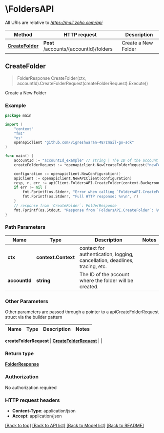 # \FoldersAPI

All URIs are relative to *https://mail.zoho.com/api*

Method | HTTP request | Description
------------- | ------------- | -------------
[**CreateFolder**](FoldersAPI.md#CreateFolder) | **Post** /accounts/{accountId}/folders | Create a New Folder



## CreateFolder

> FolderResponse CreateFolder(ctx, accountId).CreateFolderRequest(createFolderRequest).Execute()

Create a New Folder



### Example

```go
package main

import (
	"context"
	"fmt"
	"os"
	openapiclient "github.com/vigneshwaran-48/zmail-go-sdk"
)

func main() {
	accountId := "accountId_example" // string | The ID of the account where the folder will be created.
	createFolderRequest := *openapiclient.NewCreateFolderRequest("newFolder") // CreateFolderRequest | 

	configuration := openapiclient.NewConfiguration()
	apiClient := openapiclient.NewAPIClient(configuration)
	resp, r, err := apiClient.FoldersAPI.CreateFolder(context.Background(), accountId).CreateFolderRequest(createFolderRequest).Execute()
	if err != nil {
		fmt.Fprintf(os.Stderr, "Error when calling `FoldersAPI.CreateFolder``: %v\n", err)
		fmt.Fprintf(os.Stderr, "Full HTTP response: %v\n", r)
	}
	// response from `CreateFolder`: FolderResponse
	fmt.Fprintf(os.Stdout, "Response from `FoldersAPI.CreateFolder`: %v\n", resp)
}
```

### Path Parameters


Name | Type | Description  | Notes
------------- | ------------- | ------------- | -------------
**ctx** | **context.Context** | context for authentication, logging, cancellation, deadlines, tracing, etc.
**accountId** | **string** | The ID of the account where the folder will be created. | 

### Other Parameters

Other parameters are passed through a pointer to a apiCreateFolderRequest struct via the builder pattern


Name | Type | Description  | Notes
------------- | ------------- | ------------- | -------------

 **createFolderRequest** | [**CreateFolderRequest**](CreateFolderRequest.md) |  | 

### Return type

[**FolderResponse**](FolderResponse.md)

### Authorization

No authorization required

### HTTP request headers

- **Content-Type**: application/json
- **Accept**: application/json

[[Back to top]](#) [[Back to API list]](../README.md#documentation-for-api-endpoints)
[[Back to Model list]](../README.md#documentation-for-models)
[[Back to README]](../README.md)

